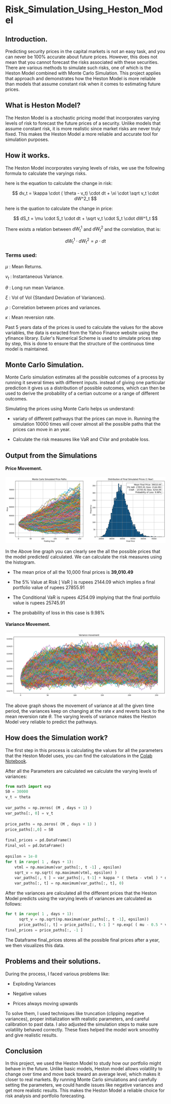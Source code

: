 # Risk_Simulation_Using_Heston_Model

## Introduction.

Predicting security prices in the capital markets is not an easy task, and you can never be 100% accurate about future prices. However, this does not mean that you cannot forecast the risks associated with these securities. There are various methods to simulate such risks, one of which is the Heston Model combined with Monte Carlo Simulation. This project applies that approach and demonstrates how the Heston Model is more reliable than models that assume constant risk when it comes to estimating future prices.

## What is Heston Model?

The Heston Model is a stochastic pricing model that incorporates varying levels of risk to forecast the future prices of a security. Unlike models that assume constant risk, it is more realistic since market risks are never truly fixed. This makes the Heston Model a more reliable and accurate tool for simulation purposes.

## How it works.

The Heston Model incorporates varying levels of risks, we use the following formula to calculate the varyings risks.

here is the equation to calculate the change in risk:

$$
dv_t = \kappa \cdot ( \theta - v_t) \cdot dt + \xi \cdot \sqrt v_t \cdot dW^2_t
$$

here is the quation to calculate the change in price:

$$
dS_t = \mu \cdot S_t \cdot dt + \sqrt v_t \cdot S_t \cdot dW^1_t
$$

There exists a relation between $dW^1_t$ and $dW^2_t$ and the correlation, that is:

$$
dW^1_t \cdot dW^2_t = \rho \cdot dt
$$

### Terms used:

$\mu$ : Mean Returns.

$v_t$ : Instantaneous Variance.

$\theta$ : Long run mean Variance.

$\xi$ : Vol of Vol {Standard Deviation of Variances}.

$\rho$ : Correlation between prices and variances.

$\kappa$ : Mean reversion rate.

Past 5 years data of the prices is used to calculate the values for the above variables, the data is exracted from the Yahoo Finance website using the yfinance library.
Euler's Numerical Scheme is used to simulate prices step by step, this is done to ensure that the structure of the continuous time model is maintained.

## Monte Carlo Simulation.

Monte Carlo simulation estimates all the possible outcomes of a process by running it several times with different inputs. instead of giving one particular prediction it gives us a distribution of possible outcomes, which can then be used to derive the probability of a certian outcome or a range of different outcomes.

Simulating the prices using Monte Carlo helps us understand:

- variaty of different pathways that the prices can move in. Running the simulation 10000 times will cover almost all the possible paths that the prices can move in an year.

- Calculate the risk measures like VaR and CVar and probable loss.

## Output from the Simulations

#### Price Movement.

![Price Movement](/Graphs/Price%20Movement.png)

In the Above line graph you can clearly see the all the possible prices that the model predicted/ calculated. We can calculate the risk measures using the histogram.

- The mean price of all the 10,000 final prices is **39,010.49**

- The 5% Value at Risk [ VaR ] is rupees 2144.09 which implies a final portfolio value of rupees 27855.91

- The Conditional VaR is rupees 4254.09 implying that the final portfolio value is rupees 25745.91

- The probability of loss in this case is 9.98%

#### Variance Movement.

![Variance Movement](/Graphs/Variance%20Movement.png)

The above graph shows the movement of variance at all the given time period, the variances keep on changing at the rate $\kappa$ and reverts back to the mean reversion rate $\theta$.
The varying levels of variance makes the Heston Model very reliable to predict the pathways.

## How does the Simulation work?

The first step in this process is calculating the values for all the parameters that the Heston Model uses, you can find the calculations in the [Colab Notebook](/Portfolio_Heston_Model.ipynb).

After all the Parameters are calculated we calculate the varying levels of variances:

```py
from math import exp
S0 = 30000
v_t = theta

var_paths = np.zeros( (M , days + 1) )
var_paths[:, 0] = v_t

price_paths = np.zeros( (M , days + 1) )
price_paths[:,0] = S0

final_prices = pd.DataFrame()
Final_vol = pd.DataFrame()

epsilon = 1e-8
for t in range( 1 , days + 1):
    vtml = np.maximum(var_paths[:, t -1] , epsilon)
    sqrt_v = np.sqrt( np.maximum(vtml, epsilon) )
    var_paths[:, t ] = var_paths[:, t-1] + kappa * ( theta - vtml ) * dt + Xi * sqrt_v * Z2[:, t-1] * np.sqrt(dt)
    var_paths[:, t] = np.maximum(var_paths[:, t], 0)
```

After the variances are calculated all the different prices that the Heston Model predicts using the varying levels of variances are calculated as follows:

```py
for t in range( 1 , days + 1):
      sqrt_v = np.sqrt(np.maximum(var_paths[:, t -1], epsilon))
      price_paths[:, t] = price_paths[:, t-1 ] * np.exp( ( mu - 0.5 * var_paths[:, t-1 ]) * dt + Z1[:, t-1] * sqrt_v * np.sqrt(dt) )
final_prices = price_paths[:, -1 ]
```

The Dataframe final_prices stores all the possible final prices after a year, we then visualizes this data.

## Problems and their solutions.

During the process, I faced various problems like:

- Exploding Variances

- Negative values

- Prices always moving upwards

To solve them, I used techniques like truncation (clipping negative variances), proper initialization with realistic parameters, and careful calibration to past data. I also adjusted the simulation steps to make sure volatility behaved correctly. These fixes helped the model work smoothly and give realistic results.

## Conclusion

In this project, we used the Heston Model to study how our portfolio might behave in the future. Unlike basic models, Heston model allows volatility to change over time and move back toward an average level, which makes it closer to real markets. By running Monte Carlo simulations and carefully setting the parameters, we could handle issues like negative variances and get more realistic results. This makes the Heston Model a reliable choice for risk analysis and portfolio forecasting.
